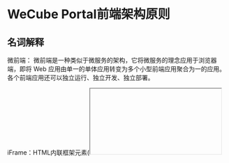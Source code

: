 # WeCube Portal前端架构原则

## 名词解释
微前端： 微前端是一种类似于微服务的架构，它将微服务的理念应用于浏览器端，即将 Web 应用由单一的单体应用转变为多个小型前端应用聚合为一的应用。各个前端应用还可以独立运行、独立开发、独立部署。

iFrame：HTML内联框架元素(<iframe>) 表示嵌套的browsing context。它能够将另一个HTML页面嵌入到当前页面中。iFrame 可以创建一个全新的独立的宿主环境，iFrame 的页面和父页面是分开的，作为独立区域而不受父页面的 CSS 或者全局的 JavaScript 影响。

## 背景
WeCube的产品定位于IT系统的管理工具，需要支持插件的动态加载, 同时要兼顾具有集成企业原有应用作为插件的能力。

## 分析
基于背景及项目需求，可以考虑“微前端”作为项目架构方向，经过调研以及需求层面考虑，提出以下几种方案：

O - 满足  
X - 不满足


|                | 动态注册前端路由 | 前端项目不重新编译打包 | 函数作用域 | 遗留系统迁移作为插件 | 新插件 | 优点        | 缺点                    |
|----------------|----------|---------|-------|-----------|-----|-----------|-----------------------|
| iframe内嵌\+路由代理 | O        | O       | O     | O         | O   | 简单容易实现    | 应用通信维护难，功能扩展难，样式控制难   |
| 动态引用静态资源（js）   | O        | O       | O     | X         | O   | 交互体验，自主可控 | 不限插件前端框架，但是只能是SPA框架   |
| Web component  | O        | X       | O     | X         | O   | 交互体验      | 兼容性差（只支持chrome/Opera） |
| single\-SPA    | O        | X       | O     | X         | O   | 交互体验      | 不限插件前端框架，但是只能是SPA框架   |
| 脚本合并资源再打包      | O        | X       | O     | X         | O   | 交互体验      | 仅限同一个前端框架             |

## 架构设计

通过动态引用资源来注册插件示意图

![示意图](https://github.com/WeBankOpenPlatform/wecube-platform/blob/master/wecube-wiki/images/微前端架构.png)


插件自己的前端页面分为两种类型： 单页面应用和多页面应用。

在需要满足兼顾企业遗留项目的前提下，需要对插件类型进行区分：  
a) 当插件前端为单页面应用时，可以通过动态引用js，把插件的js文件动态插入到基座主工程中。  
b) 当插件前端为多页面应用时，可给插件页面预留iframe插槽，动态加载插件的前端静态资源。  

所以初步拟定架构为：WeCube框架接受两种插件  
a, 当插件为单页面应用时，采用动态引用js方式来引入插件；  
b, 当插件为多页面应用时，采用iframe方式来引入插件。 
```
PS：初期为了减少基座开发量，推荐新插件的前端开发使用Vue + Vue Route来过得更好的兼容支持。
```
流程如下：

1，插件注册到core中， 需要声明是单页面应用还是多页面应用，需要的前端路由，需要所在的菜单位置，静态资源路由（单页面模式插件提供js静态文件路由，多页面模式插件提供独立运行的网址）等。

2，Portal初始化时从core获取关于插件的配置文件，动态增加路由及创建插槽给插件。

3，去到插件对应路由页面时，通过静态资源路由加载资源。这个过程中，core会提供proxy/route的能力来帮助portal加载到正确资源。

![架构流程图](https://github.com/WeBankOpenPlatform/wecube-platform/blob/master/wecube-wiki/images/插件注册前端流程图.jpg)
